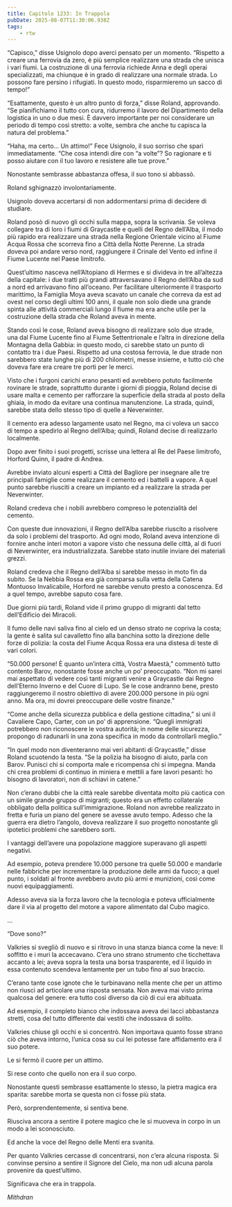 ```yaml
---
title: Capitolo 1233: In Trappola
pubDate: 2025-08-07T11:30:06.938Z
tags:
    - rtw
---
```



“Capisco,” disse Usignolo dopo averci pensato per un momento. “Rispetto a creare una ferrovia da zero, è più semplice realizzare una strada che unisca i vari fiumi. La costruzione di una ferrovia richiede Anna e degli operai specializzati, ma chiunque è in grado di realizzare una normale strada. Lo possono fare persino i rifugiati. In questo modo, risparmieremo un sacco di tempo!”


“Esattamente, questo è un altro punto di forza,” disse Roland, approvando. “Se pianifichiamo il tutto con cura, ridurremo il lavoro del Dipartimento della logistica in uno o due mesi. È davvero importante per noi considerare un periodo di tempo così stretto: a volte, sembra che anche tu capisca la natura del problema.”


“Haha, ma certo… Un attimo!” Fece Usignolo, il suo sorriso che sparì immediatamente. “Che cosa intendi dire con “a volte”? So ragionare e ti posso aiutare con il tuo lavoro e resistere alle tue prove.”


Nonostante sembrasse abbastanza offesa, il suo tono si abbassò.


Roland sghignazzò involontariamente.


Usignolo doveva accertarsi di non addormentarsi prima di decidere di studiare.


Roland posò di nuovo gli occhi sulla mappa, sopra la scrivania. Se voleva collegare tra di loro i fiumi di Graycastle e quelli del Regno dell’Alba, il modo più rapido era realizzare una strada nella Regione Orientale vicino al Fiume Acqua Rossa che scorreva fino a Città della Notte Perenne. La strada doveva poi andare verso nord, raggiungere il Crinale del Vento ed infine il Fiume Lucente nel Paese limitrofo.


Quest’ultimo nasceva nell’Altopiano di Hermes e si divideva in tre all’altezza della capitale: i due tratti più grandi attraversavano il Regno dell’Alba da sud a nord ed arrivavano fino all’oceano. Per facilitare ulteriormente il trasporto marittimo, la Famiglia Moya aveva scavato un canale che correva da est ad ovest nel corso degli ultimi 100 anni, il quale non solo diede una grande spinta alle attività commerciali lungo il fiume ma era anche utile per la costruzione della strada che Roland aveva in mente.


Stando così le cose, Roland aveva bisogno di realizzare solo due strade, una dal Fiume Lucente fino al Fiume Settentrionale e l’altra in direzione della Montagna della Gabbia: in questo modo, ci sarebbe stato un punto di contatto tra i due Paesi. Rispetto ad una costosa ferrovia, le due strade non sarebbero state lunghe più di 200 chilometri, messe insieme, e tutto ciò che doveva fare era creare tre porti per le merci.


Visto che i furgoni carichi erano pesanti ed avrebbero potuto facilmente rovinare le strade, soprattutto durante i giorni di pioggia, Roland decise di usare malta e cemento per rafforzare la superficie della strada al posto della ghiaia, in modo da evitare una continua manutenzione. La strada, quindi, sarebbe stata dello stesso tipo di quelle a Neverwinter.


Il cemento era adesso largamente usato nel Regno, ma ci voleva un sacco di tempo a spedirlo al Regno dell’Alba; quindi, Roland decise di realizzarlo localmente.


Dopo aver finito i suoi progetti, scrisse una lettera al Re del Paese limitrofo, Horford Quinn, il padre di Andrea.


Avrebbe inviato alcuni esperti a Città del Bagliore per insegnare alle tre principali famiglie come realizzare il cemento ed i battelli a vapore. A quel punto sarebbe riusciti a creare un impianto ed a realizzare la strada per Neverwinter.


Roland credeva che i nobili avrebbero compreso le potenzialità del cemento.


Con queste due innovazioni, il Regno dell’Alba sarebbe riuscito a risolvere da solo i problemi del trasporto. Ad ogni modo, Roland aveva intenzione di fornire anche interi motori a vapore visto che nessuna delle città, al di fuori di Neverwinter, era industrializzata. Sarebbe stato inutile inviare dei materiali grezzi.


Roland credeva che il Regno dell’Alba si sarebbe messo in moto fin da subito. Se la Nebbia Rossa era già comparsa sulla vetta della Catena Montuoso Invalicabile, Horford ne sarebbe venuto presto a conoscenza. Ed a quel tempo, avrebbe saputo cosa fare.






Due giorni più tardi, Roland vide il primo gruppo di migranti dal tetto dell’Edificio dei Miracoli.


Il fumo delle navi saliva fino al cielo ed un denso strato ne copriva la costa; la gente è salita sul cavalletto fino alla banchina sotto la direzione delle forze di polizia: la costa del Fiume Acqua Rossa era una distesa di teste di vari colori.


“50.000 persone! È quanto un’intera città, Vostra Maestà,” commentò tutto contento Barov, nonostante fosse anche un po’ preoccupato. “Non mi sarei mai aspettato di vedere così tanti migranti venire a Graycastle dai Regno dell’Eterno Inverno e del Cuore di Lupo. Se le cose andranno bene, presto raggiungeremo il nostro obiettivo di avere 200.000 persone in più ogni anno. Ma ora, mi dovrei preoccupare delle vostre finanze.”


“Come anche della sicurezza pubblica e della gestione cittadina,” si unì il Cavaliere Capo, Carter, con un po’ di apprensione. “Quegli immigrati potrebbero non riconoscere le vostra autorità; in nome delle sicurezza, propongo di radunarli in una zona specifica in modo da controllarli meglio.”


“In quel modo non diventeranno mai veri abitanti di Graycastle,” disse Roland scuotendo la testa. “Se la polizia ha bisogno di aiuto, parla con Barov. Punisci chi si comporta male e ricompensa chi si impegna. Manda chi crea problemi di continuo in miniera e mettili a fare lavori pesanti: ho bisogno di lavoratori, non di schiavi in catene.”


Non c’erano dubbi che la città reale sarebbe diventata molto più caotica con un simile grande gruppo di migranti; questo era un effetto collaterale obbligato della politica sull’immigrazione. Roland non avrebbe realizzato in fretta e furia un piano del genere se avesse avuto tempo. Adesso che la guerra era dietro l’angolo, doveva realizzare il suo progetto nonostante gli ipotetici problemi che sarebbero sorti.


I vantaggi dell’avere una popolazione maggiore superavano gli aspetti negativi.


Ad esempio, poteva prendere 10.000 persone tra quelle 50.000 e mandarle nelle fabbriche per incrementare la produzione delle armi da fuoco; a quel punto, i soldati al fronte avrebbero avuto più armi e munizioni, così come nuovi equipaggiamenti.


Adesso aveva sia la forza lavoro che la tecnologia e poteva ufficialmente dare il via al progetto del motore a vapore alimentato dal Cubo magico.


…


“Dove sono?”


Valkries si svegliò di nuovo e si ritrovo in una stanza bianca come la neve: Il soffitto e i muri la accecavano. C’era uno strano strumento che ticchettava accanto a lei; aveva sopra la testa una borsa trasparente, ed il liquido in essa contenuto scendeva lentamente per un tubo fino al suo braccio.


C’erano tante cose ignote che le turbinavano nella mente che per un attimo non riuscì ad articolare una risposta sensata. Non aveva mai visto prima qualcosa del genere: era tutto così diverso da ciò di cui era abituata.


Ad esempio, il completo bianco che indossava aveva dei lacci abbastanza stretti, cosa del tutto differente dai vestiti che indossava di solito.


Valkries chiuse gli occhi e si concentrò. Non importava quanto fosse strano ciò che aveva intorno, l’unica cosa su cui lei potesse fare affidamento era il suo potere.


Le si fermò il cuore per un attimo.


Si rese conto che quello non era il suo corpo.


Nonostante questi sembrasse esattamente lo stesso, la pietra magica era sparita: sarebbe morta se questa non ci fosse più stata.


Però, sorprendentemente, si sentiva bene.


Riusciva ancora a sentire il potere magico che le si muoveva in corpo in un modo a lei sconosciuto.


Ed anche la voce del Regno delle Menti era svanita.


Per quanto Valkries cercasse di concentrarsi, non c’era alcuna risposta. Si convinse persino a sentire il Signore del Cielo, ma non udì alcuna parola provenire da quest’ultimo.


Significava che era in trappola.






<em>Mithdran</em>


<em> </em>












































                                


                                



